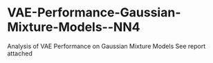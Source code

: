# VAE-Performance-Gaussian-Mixture-Models--NN4
Analysis of VAE Performance on Gaussian Mixture Models
See report attached

